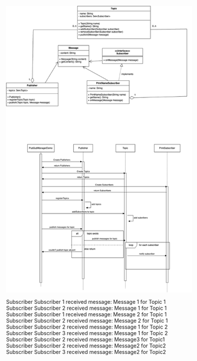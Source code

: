 ![img_1.png](img_1.png)

Subscriber Subscriber 1 received message: Message 1 for Topic 1
Subscriber Subscriber 2 received message: Message 1 for Topic 1
Subscriber Subscriber 1 received message: Message 2 for Topic 1
Subscriber Subscriber 2 received message: Message 2 for Topic 1
Subscriber Subscriber 2 received message: Message 1 for Topic 2
Subscriber Subscriber 3 received message: Message 1 for Topic 2
Subscriber Subscriber 2 received message: Message3 for Topic1
Subscriber Subscriber 2 received message: Message2 for Topic2
Subscriber Subscriber 3 received message: Message2 for Topic2
